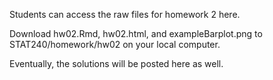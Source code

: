 Students can access the raw files for homework 2 here.

Download hw02.Rmd, hw02.html, and exampleBarplot.png to STAT240/homework/hw02 on your local computer.

Eventually, the solutions will be posted here as well.
